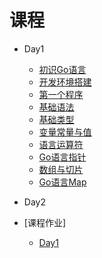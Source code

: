 # 课程

* Day1
  * [初识Go语言](./zh-cn/base/hello_go.md)
  * [开发环境搭建](./zh-cn/base/install.md)
  * [第一个程序](./zh-cn/base/hello_world.md)
  * [基础语法](./zh-cn/base/syntax.md)
  * [基础类型](./zh-cn/base/data_struct.md)
  * [变量常量与值](./zh-cn/base/var_value.md)
  * [语言运算符](./zh-cn/base/operate.md)
  * [Go语言指针](./zh-cn/base/pointer.md)
  * [数组与切片](./zh-cn/base/slice.md)
  * [Go语言Map](./zh-cn/base/map.md)
* Day2

* [课程作业]
  * [Day1](./day1/README.md)
